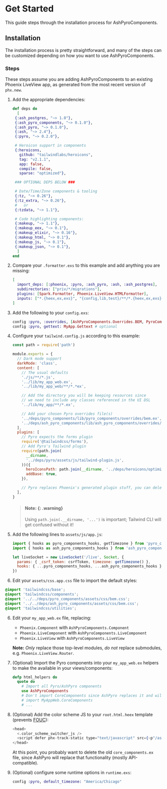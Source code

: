 # Get Started

This guide steps through the installation process for AshPyroComponents.

## Installation

The installation process is pretty straightforward, and many of the steps can be customized depending on how you want to use AshPyroComponents.

### Steps

These steps assume you are adding AshPyroComponents to an existing Phoenix LiveView app, as generated from the most recent version of `phx.new`.

1. Add the appropriate dependencies:

   ```elixir
   def deps do
     [
    {:ash_postgres, "~> 1.0"},
    {:ash_pyro_components, "~> 0.1.0"},
    {:ash_pyro, "~> 0.1.0"},
    {:ash, "~> 2.4"},
    {:pyro, "~> 0.2.0"},

    # Heroicon support in components
    {:heroicons,
      github: "tailwindlabs/heroicons",
      tag: "v2.1.1",
      app: false,
      compile: false,
      sparse: "optimized"},

    ### OPTIONAL DEPS BELOW ###

    # Date/Time/Zone components & tooling
    {:tz, "~> 0.26"},
    {:tz_extra, "~> 0.26"},
    #   or
    {:tzdata, "~> 1.1"},

    # Code highlighting components:
    {:makeup, "~> 1.1"},
    {:makeup_eex, "~> 0.1"},
    {:makeup_elixir, "~> 0.16"},
    {:makeup_html, "~> 0.1"},
    {:makeup_js, "~> 0.1"},
    {:makeup_json, "~> 0.1"},
     ]
   end
   ```

2. Compare your `.formatter.exs` to this example and add anything you are missing:

   ```elixir
   [
     import_deps: [:phoenix, :pyro, :ash_pyro, :ash, :ash_postgres],
     subdirectories: ["priv/*/migrations"],
     plugins: [Spark.Formatter, Phoenix.LiveView.HTMLFormatter],
     inputs: ["*.{heex,ex,exs}", "{config,lib,test}/**/*.{heex,ex,exs}"]
   ]
   ```

3. Add the following to your `config.exs`:

   ```elixir
   config :pyro, :overrides, [AshPyroComponents.Overrides.BEM, PyroComponents.Overrides.BEM]
   config :pyro, gettext: MyApp.Gettext # optional
   ```

4. Configure your `tailwind.config.js` according to this example:

   ```js
   const path = require('path')

   module.exports = {
     // Dark mode support
     darkMode: 'class',
     content: [
       // The usual defaults
       './js/**/*.js',
       '../lib/my_app_web.ex',
       '../lib/my_app_web/**/*.*ex',

       // Add the directory you will be keeping resources since
       // we need to include any classes referenced in the UI DSL
       '../lib/my_app/**/*.ex',

       // Add your chosen Pyro overrides file(s)
       '../deps/pyro_components/lib/pyro_components/overrides/bem.ex',
       '../deps/ash_pyro_components/lib/ash_pyro_components/overrides/bem.ex',
     ],
     plugins: [
       // Pyro expects the forms plugin
       require('@tailwindcss/forms'),
       // Add Pyro's Tailwind plugin
       require(path.join(
         __dirname,
         '../deps/pyro/assets/js/tailwind-plugin.js',
       ))({
         heroIconsPath: path.join(__dirname, '../deps/heroicons/optimized'),
         addBase: true,
       }),

       // Pyro replaces Phoenix's generated plugin stuff, you can delete it!
     ],
   }
   ```

   > #### Note: {: .warning}
   >
   > Using `path.join(.__dirname, '...')` is important; Tailwind CLI will get confused without it!

5. Add the following lines to `assets/js/app.js`:

   ```js
   import { hooks as pyro_components_hooks, getTimezone } from 'pyro_components'
   import { hooks as ash_pyro_components_hooks } from 'ash_pyro_components'

   let liveSocket = new LiveSocket('/live', Socket, {
     params: { _csrf_token: csrfToken, timezone: getTimezone() },
     hooks: { ...pyro_components_hooks, ...ash_pyro_components_hooks },
   })
   ```

6. Edit your `assets/css.app.css` file to import the default styles:

```css
@import 'tailwindcss/base';
@import 'tailwindcss/components';
@import '../../deps/pyro_components/assets/css/bem.css';
@import '../../deps/ash_pyro_components/assets/css/bem.css';
@import 'tailwindcss/utilities';
```

6. Edit your `my_app_web.ex` file, replacing:

   - `Phoenix.Component` with `AshPyroComponents.Component`
   - `Phoenix.LiveComponent` with `AshPyroComponents.LiveComponent`
   - `Phoenix.LiveView` with `AshPyroComponents.LiveView`

   **Note:** _Only_ replace those top-level modules, _do not_ replace submodules, e.g. `Phoenix.LiveView.Router`.

7. (Optional) Import the Pyro components into your `my_app_web.ex` helpers to make the available in your views/components:

   ```elixir
   defp html_helpers do
     quote do
       # Import all Pyro/AshPyro components
       use AshPyroComponents
       # Don't import CoreComponents since AshPyro replaces it and will conflict
       # import MyAppWeb.CoreComponents
       # ...
   ```

8. (Optional) Add the color scheme JS to your `root.html.heex` template (prevents [FOUC](https://en.wikipedia.org/wiki/Flash_of_unstyled_content)):

   ```heex
   <head>
     <.color_scheme_switcher_js />
     <script defer phx-track-static type="text/javascript" src={~p"/assets/app.js"}>
   </head>
   ```

   At this point, you probably want to delete the old `core_components.ex` file, since AshPyro will replace that functionality (mostly API-compatible).

9. (Optional) configure some runtime options in `runtime.exs`:

   ```elixir
   config :pyro, default_timezone: "America/Chicago"
   ```
